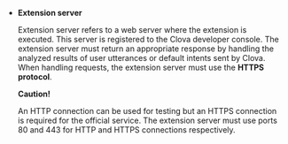 * **Extension server**

	Extension server refers to a web server where the extension is executed. This server is registered to the Clova developer console. The extension server must return an appropriate response by handling the analyzed results of user utterances or default intents sent by Clova. When handling requests, the extension server must use the **HTTPS protocol**.

	<div class="danger">
		<p><strong>Caution!</strong></p>
		<p>An HTTP connection can be used for testing but an HTTPS connection is required for the official service. The extension server must use ports 80 and 443 for HTTP and HTTPS connections respectively.</p>
	</div>
